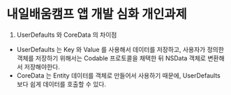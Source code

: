 # 내일배움캠프 앱 개발 심화 개인과제

1. UserDefaults 와 CoreData 의 차이점
  - UserDefaults 는 Key 와 Value 를 사용해서 데이터를 저장하고, 사용자가 정의한 객체를 저장하기 위해서는 Codable 프로토콜을 채택한 뒤 NSData 객체로 변환해서 저장해야한다.
  - CoreData 는 Entity 데이터를 객체로 만들어서 사용하기 때문에, UserDefaults 보다 쉽게 데이터를 호출할 수 있다.
